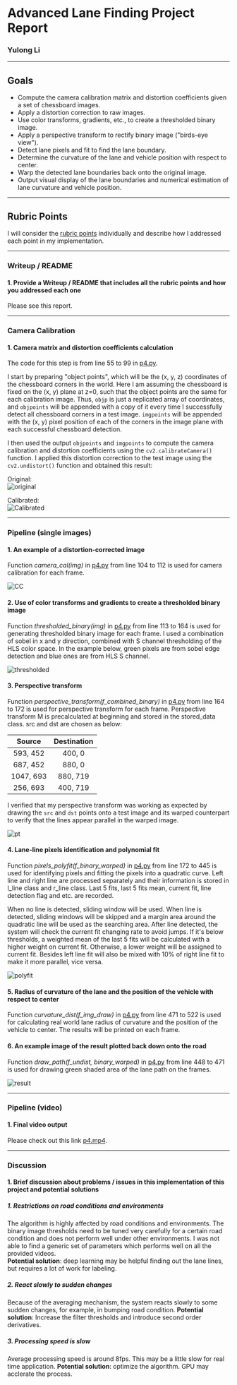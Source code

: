 # Advanced Lane Finding Project Report

### Yulong Li  

---  

## Goals  

* Compute the camera calibration matrix and distortion coefficients given a set of chessboard images.
* Apply a distortion correction to raw images.
* Use color transforms, gradients, etc., to create a thresholded binary image.
* Apply a perspective transform to rectify binary image ("birds-eye view").
* Detect lane pixels and fit to find the lane boundary.
* Determine the curvature of the lane and vehicle position with respect to center.
* Warp the detected lane boundaries back onto the original image.
* Output visual display of the lane boundaries and numerical estimation of lane curvature and vehicle position.

---  

## Rubric Points

I will consider the [rubric points](https://review.udacity.com/#!/rubrics/571/view) individually and describe how I addressed each point in my implementation.  

---

### Writeup / README

#### 1. Provide a Writeup / README that includes all the rubric points and how you addressed each one  

Please see this report.  

---  

### Camera Calibration

#### 1. Camera matrix and distortion coefficients calculation

The code for this step is from line 55 to 99 in [p4.py](https://github.com/yulongl/p4_AdvancedLaneFinding/blob/master/p4.py).  

I start by preparing "object points", which will be the (x, y, z) coordinates of the chessboard corners in the world. Here I am assuming the chessboard is fixed on the (x, y) plane at z=0, such that the object points are the same for each calibration image.  Thus, `objp` is just a replicated array of coordinates, and `objpoints` will be appended with a copy of it every time I successfully detect all chessboard corners in a test image.  `imgpoints` will be appended with the (x, y) pixel position of each of the corners in the image plane with each successful chessboard detection.  

I then used the output `objpoints` and `imgpoints` to compute the camera calibration and distortion coefficients using the `cv2.calibrateCamera()` function.  I applied this distortion correction to the test image using the `cv2.undistort()` function and obtained this result: 

Original:  
![original](https://github.com/yulongl/p4_AdvancedLaneFinding/blob/master/output_images/calibration1.jpg)  

Calibrated:  
![Calibrated](https://github.com/yulongl/p4_AdvancedLaneFinding/blob/master/output_images/test_undist.jpg)  

---  

### Pipeline (single images)

#### 1. An example of a distortion-corrected image  

Function *camera_cal(img)* in [p4.py](https://github.com/yulongl/p4_AdvancedLaneFinding/blob/master/p4.py) from line 104 to 112 is used for camera calibration for each frame.  
 
![CC](https://github.com/yulongl/p4_AdvancedLaneFinding/blob/master/output_images/Camera%20Calibration.png)  

#### 2. Use of color transforms and gradients to create a thresholded binary image

Function *thresholded_binary(img)* in [p4.py](https://github.com/yulongl/p4_AdvancedLaneFinding/blob/master/p4.py) from line 113 to 164 is used for generating thresholded binary image for each frame. I used a combination of sobel in x and y direction, combined with S channel thresholding of the HLS color space. In the example below, green pixels are from sobel edge detection and blue ones are from HLS S channel.    

![thresholded](https://github.com/yulongl/p4_AdvancedLaneFinding/blob/master/output_images/thresholded.png)  

#### 3. Perspective transform

Function *perspective_transform(f_combined_binary)* in [p4.py](https://github.com/yulongl/p4_AdvancedLaneFinding/blob/master/p4.py) from line 164 to 172 is used for perspective transform for each frame. Perspective transform M is precalculated at beginning and stored in the stored_data class. src and dst are chosen as below:  

| Source        | Destination   | 
|:-------------:|:-------------:| 
| 593, 452      | 400, 0        | 
| 687, 452      | 880, 0      |
| 1047, 693     | 880, 719      |
| 256, 693      | 400, 719        |  
  

I verified that my perspective transform was working as expected by drawing the `src` and `dst` points onto a test image and its warped counterpart to verify that the lines appear parallel in the warped image.

![pt](https://github.com/yulongl/p4_AdvancedLaneFinding/blob/master/output_images/pt.png) 


#### 4. Lane-line pixels identification and polynomial fit

Function *pixels_polyfit(f_binary_warped)* in [p4.py](https://github.com/yulongl/p4_AdvancedLaneFinding/blob/master/p4.py) from line 172 to 445 is used for identifying pixels and fitting the pixels into a quadratic curve. Left line and right line are processed separately and their information is stored in l_line class and r_line class. Last 5 fits, last 5 fits mean, current fit, line detection flag and etc. are recorded.  

When no line is detected, sliding window will be used. When line is detected, sliding windows will be skipped and a margin area around the quadratic line will be used as the searching area. After line detected, the system will check the current fit changing rate to avoid jumps. If it's below thresholds, a weighted mean of the last 5 fits will be calculated with a higher weight on current fit. Otherwise, a lower weight will be assigned to current fit. Besides left line fit will also be mixed with 10% of right line fit to make it more parallel, vice versa.  

![polyfit](https://github.com/yulongl/p4_AdvancedLaneFinding/blob/master/output_images/polyfit.png)  


#### 5. Radius of curvature of the lane and the position of the vehicle with respect to center

Function *curvature_dist(f_img_draw)* in [p4.py](https://github.com/yulongl/p4_AdvancedLaneFinding/blob/master/p4.py) from line 471 to 522 is used for calculating real world lane radius of curvature and the position of the vehicle to center. The results will be printed on each frame.   

#### 6. An example image of the result plotted back down onto the road  

Function *draw_path(f_undist, binary_warped)* in [p4.py](https://github.com/yulongl/p4_AdvancedLaneFinding/blob/master/p4.py) from line 448 to 471 is used for drawing green shaded area of the lane path on the frames.

![result](https://github.com/yulongl/p4_AdvancedLaneFinding/blob/master/output_images/result.PNG)  

---

### Pipeline (video)

#### 1. Final video output

Please check out this link [p4.mp4](https://github.com/yulongl/p4_AdvancedLaneFinding/blob/master/p4.mp4).

---

### Discussion

#### 1. Brief discussion about problems / issues in this implementation of this project and potential solutions

##### 1. Restrictions on road conditions and environments  
The algorithm is highly affected by road conditions and environments. The binary image thresholds need to be tuned very carefully for a certain road condition and does not perform well under other environments. I was not able to find a generic set of parameters which performs well on all the provided videos.  
**Potential solution**: deep learning may be helpful finding out the lane lines, but requires a lot of work for labeling.   

##### 2. React slowly to sudden changes
Because of the averaging mechanism, the system reacts slowly to some sudden changes, for example, in bumping road condition. 
**Potential solution**: Increase the filter thresholds and introduce second order derivatives.

##### 3. Processing speed is slow
Average processing speed is around 8fps. This may be a little slow for real time application.
**Potential solution**: optimize the algorithm. GPU may acclerate the process.
